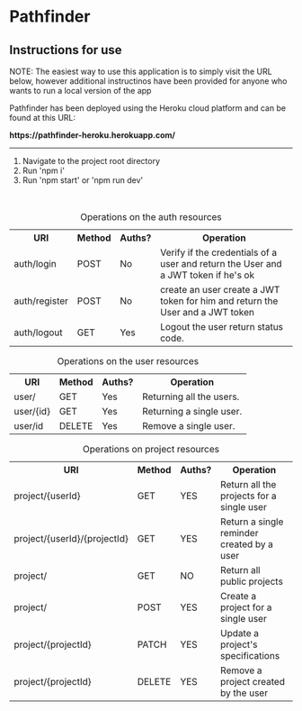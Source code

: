 # Pathfinder

<h2>Instructions for use</h2>
<p><e>NOTE:</e> The easiest way to use this application is to simply visit the URL below, however
additional instructinos have been provided for anyone who wants to run a local version of the app</p>
<p>Pathfinder has been deployed using the Heroku cloud platform and can be found at this URL:</p>
<b>https://pathfinder-heroku.herokuapp.com/</b><br><hr>
    <ol>
        <li>Navigate to the project root directory</li>
        <li>Run 'npm i'</li>
        <li>Run 'npm start' or 'npm run dev'</li>
    </ol>

<br>
<table style="caption-side: top">
<caption>Operations on the auth resources </caption>
<tr>
    <th>URI</th>
    <th>Method</th>
    <th>Auths?</th>
    <th>Operation</th>
</tr>

<tr>
    <td>auth/login</td>
    <td>POST</td>
    <td>No</td>
    <td>
    Verify if the credentials of a user  and return the User and a JWT token if he's ok
    </td>
</tr>
<tr>
    <td>auth/register</td>
    <td>POST</td>
    <td>No</td>
    <td>
    create an user create a JWT token for him and return the User and a JWT token
    </td>
</tr>
<tr>
    <td>auth/logout</td>
    <td>GET</td>
    <td>Yes</td>
    <td>
        Logout the user return status code.
    </td>
</tr>
</table>

<table style="caption-side: top">
<caption>Operations on the user resources </caption>
<tr>
    <th>URI</th>
    <th>Method</th>
    <th>Auths?</th>
    <th>Operation</th>
</tr>
<tr>
    <td>user/</td>
    <td>GET</td>
    <td>Yes</td>
    <td>
        Returning all the users.
    </td>
</tr>
<tr>
    <td>user/{id}</td>
    <td>GET</td>
    <td>Yes</td>
    <td>
        Returning a single user.
    </td>
</tr>
<tr>
    <td>user/id</td>
    <td>DELETE</td>
    <td>Yes</td>
    <td>
        Remove a single user.
    </td>
</tr>
</table>

<table style="caption-side: top">
<caption>Operations on project resources</caption>
<tr>
    <th>URI</th>
    <th>Method</th>
    <th>Auths?</th>
    <th>Operation</th>
</tr>
<tr>
  <td>project/{userId}</td>
  <td>GET</td>
  <td>YES</td>
  <td>
      Return all the projects for a single user
  </td>
</tr>
<tr>
  <td>project/{userId}/{projectId}</td>
  <td>GET</td>
  <td>YES</td>
  <td>
      Return a single reminder created by a user
  </td>
</tr>
<tr>
  <td>project/</td>
  <td>GET</td>
  <td>NO</td>
  <td>
      Return all public projects
  </td>
</tr>
<tr>
  <td>project/</td>
  <td>POST</td>
  <td>YES</td>
  <td>
      Create a project for a single user
  </td>
</tr>
<tr>
  <td>project/{projectId}</td>
  <td>PATCH</td>
  <td>YES</td>
  <td>
      Update a project's specifications
  </td>
</tr>
<tr>
  <td>project/{projectId}</td>
  <td>DELETE</td>
  <td>YES</td>
  <td>
      Remove a project created by the user
  </td>
</tr>
</table>
